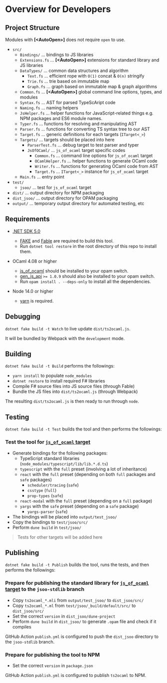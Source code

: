 Overview for Developers
=======================

## Project Structure

Modules with **\[\<AutoOpen\>\]** does not require `open` to use.

- `src/`
  - `Bindings/` ... bindings to JS libraries
  - `Extensions.fs` ... **\[\<AutoOpen\>\]** extensions for standard library and JS libraries
  - `DataTypes/`  ... common data structures and algorithm
    - `Text.fs`  ... efficient rope with `O(1)` concat & `O(n)` stringify
    - `Trie.fs`  ... trie based on immutable map
    - `Graph.fs` ... graph based on immutable map & graph algorithms
  - `Common.fs` ... **\[\<AutoOpen\>\]** global command line options, types, and modules
  - `Syntax.fs` ... AST for parsed TypeScAript code
  - `Naming.fs` ... naming helpers
  - `JsHelper.fs` ... helper functions for JavaScript-related things e.g. NPM packages and ES6 module names.
  - `Typer.fs`  ... functions for resolving and manipulating AST
  - `Parser.fs` ... functions for converting TS syntax tree to our AST
  - `Target.fs` ... generic definitions for each targets (`ITarget<_>`)
  - `Targets/`  ... targets should be placed into here
    - `ParserTest.fs` ... debug target to test parser and typer
    - `JsOfOCaml/` ... `js_of_ocaml` target specific codes
      - `Common.fs` ... command line options for `js_of_ocaml` target
      - `OCamlHelper.fs` ... helper functions to generate OCaml code
      - `Writer.fs` ... functions for generating OCaml code from AST
      - `Target.fs` ... `ITarget<_>` instance for `js_of_ocaml` target
  - `Main.fs` ... entry point
- `test/`
  - `jsoo/` ... test for `js_of_ocaml` target
- `dist/` ... output directory for NPM packaging
- `dist_jsoo/` ... output directory for OPAM packaging
- `output/` ... temporary output directory for automated testing, etc

## Requirements

- [.NET SDK 5.0](https://dotnet.microsoft.com/download/dotnet/5.0)
  - [FAKE](https://fake.build/) and [Fable](https://fable.io/) are required to build this tool.
  - Run `dotnet tool restore` in the root directory of this repo to install them.

- OCaml 4.08 or higher
  - [js_of_ocaml](https://github.com/ocsigen/js_of_ocaml) should be installed to your opam switch.
  - [gen_js_api](https://github.com/LexiFi/gen_js_api) `>= 1.0.9` should also be installed to your opam switch.
  - Run `opam install . --deps-only` to install all the dependencies.

- Node 14.0 or higher
  - [yarn](https://yarnpkg.com/) is required.

## Debugging

`dotnet fake build -t Watch` to live update `dist/ts2ocaml.js`.

It will be bundled by Webpack with the `development` mode.

## Building

`dotnet fake build -t Build` performs the followings:
- `yarn install` to populate `node_modules`
- `dotnet restore` to install required F# libraries
- Compile F# source files into JS source files (through Fable)
- Bundle the JS files into `dist/ts2ocaml.js` (through Webpack)

The resulting `dist/ts2ocaml.js` is then ready to run through `node`.

## Testing

`dotnet fake build -t Test` builds the tool and then performs the followings:

### Test the tool for [`js_of_ocaml` target](js_of_ocaml.md)

- Generate bindings for the following packages:
  - TypeScript standard libraries (`node_modules/typescript/lib/lib.*.d.ts`)
  - `typescript` with the `full` preset (involving a lot of inheritance)
  - `react` with the `full` preset (depending on both `full` packages and `safe` packages)
    - `scheduler/tracing` (`safe`)
    - `csstype` (`full`)
    - `prop-types` (`safe`)
  - `react-modal` with the `full` preset (depending on a `full` package)
  - `yargs` with the `safe` preset (depending on a `safe` package)
    - `yargs-parser` (`safe`)
- The bindings will be placed into `output/test_jsoo/`
- Copy the bindings to `test/jsoo/src/`
- Perform `dune build` in `test/jsoo/`

> Tests for other targets will be added here

## Publishing

`dotnet fake build -t Publish` builds the tool, runs the tests, and then performs the followings:

### Prepare for publishing the standard library for [`js_of_ocaml` target](js_of_ocaml.md) to the `jsoo-stdlib` branch

- Copy `ts2ocaml_*.mli` from `output/test_jsoo/` to `dist_jsoo/src/`
- Copy `ts2ocaml_*.ml`  from `test/jsoo/_build/default/src/` to `dist_jsoo/src/`
- Set the correct `version` in `dist_jsoo/dune-project`
- Perform `dune build` in `dist_jsoo/` to generate `.opam` file and check if it compiles

GitHub Action `publish.yml` is configured to push the `dist_jsoo` directory to the `jsoo-stdlib` branch.

### Prepare for publishing the tool to NPM

- Set the correct `version` in `package.json`

GitHub Action `publish.yml` is configured to publish `ts2ocaml` to NPM.

